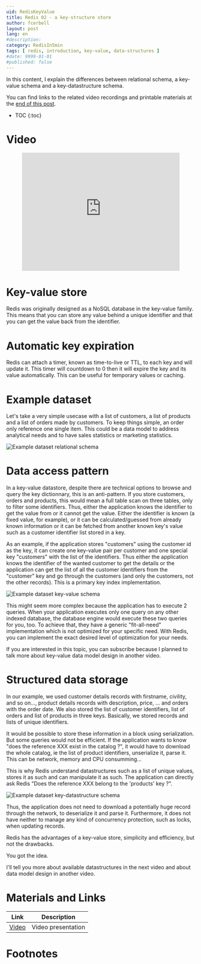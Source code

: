 ```yaml
---
uid: RedisKeyValue
title: Redis 02 - a key-structure store
author: fcerbell
layout: post
lang: en
#description:
category: RedisIn5min
tags: [ redis, introduction, key-value, data-structures ]
#date: 9999-01-01
#published: false
---
```


In this content, I explain the differences between relational schema, a key-value schema and a key-datastructure schema. 

You can find links to the related video recordings and printable materials at
the <a href="#materials-and-links">end of this post</a>.

* TOC
{:toc}

# Video

<center><iframe width="420" height="315" src="https://www.youtube.com/embed/6uzBC39dvAs" frameborder="0" allowfullscreen></iframe></center>

# Key-value store

Redis was originally designed as a NoSQL database in the key-value family. This means that you can store any value behind a unique identifier and that you can get the value back from the identifier.

# Automatic key expiration

Redis can attach a timer, known as time-to-live or TTL, to each key and will update it. This timer will countdown to 0 then it will expire the key and its value automatically. This can be useful for temporary values or caching.

# Example dataset

Let's take a very simple usecase with a list of customers, a list of products and a list of orders made by customers. To keep things simple, an order only reference one single item. This could be a data model to address analytical needs and to have sales statistics or marketing statistics.

![Example dataset relational schema][RelationalSchema.png]

#  Data access pattern

In a key-value datastore, despite there are technical options to browse and query the key dictionnary, this is an anti-pattern. If you store customers, orders and products, this would mean a full table scan on three tables, only to filter some identifiers. Thus, either the application knows the identifier to get the value from or it cannot get the value. Either the identifier is known (a fixed value, for example), or it can be calculated/guessed from already known information or it can be fetched from another known key's value such as a customer identifier list stored in a key.

As an example, if the application stores "customers" using the customer id as the key, it can create one key-value pair per customer and one special key "customers" with the list of the identifiers. Thus either the application knows the identifier of the wanted customer to get the details or the application can get the list of all the customer identifiers from the "customer" key and go through the customers (and only the customers, not the other records). This is a primary key index implementation.

![Example dataset key-value schema][KeyvalueSchema.png]

This might seem more complex because the application has to execute 2 queries. When your application executes only one query on any other indexed database, the database engine would execute these two queries for you, too. To achieve that, they have a generic "fit-all-need" implementation which is not optimized for your specific need. With Redis, you can implement the exact desired level of optimization for your needs.

If you are interested in this topic, you can subscribe because I planned to talk more about key-value data model design in another video.

# Structured data storage

In our example, we used customer details records with firstname, civility, and so on..., product details records with description, price, ...  and orders with the order date. We also stored the list of customer identifiers, list of orders and list of products in three keys. Basically, we stored records and lists of unique identifiers.

It would be possible to store these information in a block using serialization. But some queries would not be efficient. If the application wants to know "does the reference XXX exist in the catalog ?", it would have to download the whole catalog, ie the list of product identifiers, unserialize it, parse it. This can be network, memory and CPU consumming...

This is why Redis understand datastructures such as a list of unique values, stores it as such and can manipulate it as such. The application can directly ask Redis "Does the reference XXX belong to the 'products' key ?". 

![Example dataset key-datastructure schema][KeystructureSchema.png]

Thus, the application does not need to download a potentially huge record through the network, to deserialize it and parse it. Furthermore, it does not have neither to manage any kind of concurrency protection, such as locks, when updating records.

Redis has the advantages of a key-value store, simplicity and efficiency, but not the drawbacks.

You got the idea.

I'll tell you more about available datastructures in the next video and about data model design in another video.






# Materials and Links

| Link | Description |
|---|---|
| [Video] | Video presentation |

# Footnotes

[Video]: https://youtu.be/6uzBC39dvAs "Related youtube video"
[RelationalSchema.png]: {{site.url}}{{site.baseurl}}/assets/posts/{{page.uid}}/RelationalSchema.png "Sample dataset relational schema"
[KeyvalueSchema.png]: {{site.url}}{{site.baseurl}}/assets/posts/{{page.uid}}/KeyvalueSchema.png "Sample dataset key-value schema"
[KeystructureSchema.png]: {{site.url}}{{site.baseurl}}/assets/posts/{{page.uid}}/KeystructureSchema.png "Sample dataset key-structure schema"
